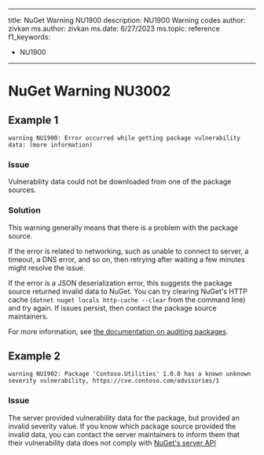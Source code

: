 
---
title: NuGet Warning NU1900
description: NU1900 Warning codes
author: zivkan
ms.author: zivkan
ms.date: 6/27/2023
ms.topic: reference
f1_keywords: 
  - NU1900
---

# NuGet Warning NU3002

## Example 1

```text
warning NU1900: Error occurred while getting package vulnerability data: (more information)
```

### Issue

Vulnerability data could not be downloaded from one of the package sources.

### Solution

This warning generally means that there is a problem with the package source.

If the error is related to networking, such as unable to connect to server, a timeout, a DNS error, and so on, then retrying after waiting a few minutes might resolve the issue.

If the error is a JSON deserialization error, this suggests the package source returned invalid data to NuGet.
You can try clearing NuGet's HTTP cache (`dotnet nuget locals http-cache --clear` from the command line) and try again.
If issues persist, then contact the package source maintainers.

For more information, see [the documentation on auditing packages](../../concepts/Auditing-Packages.md).

## Example 2

```text
warning NU1902: Package 'Contoso.Utilities' 1.0.0 has a known unknown severity vulnerability, https://cve.contoso.com/advisories/1
```

### Issue

The server provided vulnerability data for the package, but provided an invalid severity value.
If you know which package source provided the invalid data, you can contact the server maintainers to inform them that their vulnerability data does not comply with [NuGet's server API](../../api/vulnerability-info.md)